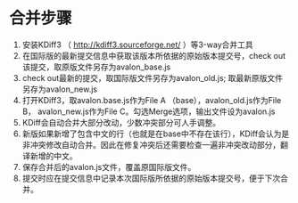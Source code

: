 合并步骤
========

1. 安装KDiff3 （ http://kdiff3.sourceforge.net/ ）等3-way合并工具
2. 在国际版的最新提交信息中获取该版本所依据的原始版本提交号，check out该提交，取原版文件另存为avalon_base.js
3. check out最新的提交，取国际版文件另存为avalon_old.js; 取最新原版文件另存为avalon_new.js
4. 打开KDiff3，取avalon.base.js作为File A （base），avalon_old.js作为File B， avalon_new.js作为File C。勾选Merge选项，输出文件设为avalon.js
5. KDiff会自动合并大部分改动，少数冲突部分可人手调整。
6. 新版如果新增了包含中文的行（也就是在base中不存在该行），KDiff会认为是非冲突修改自动合并。因此在修复冲突后还需要检查一遍非冲突改动部分，翻译新增的中文。
7. 保存合并后的avalon.js文件，覆盖原国际版文件。
8. 提交时应在提交信息中记录本次国际版所依据的原始版本提交号，便于下次合并。
